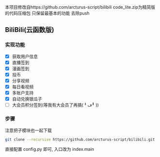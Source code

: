 本项目修改自https://github.com/arcturus-script/bilibili code_lite.zip为精简版的代码压缩包 只保留最基本的功能 去除push

## BiliBili(云函数版)

### 实现功能

- [x] 获取用户信息
- [x] 直播签到
- [x] 漫画签到
- [x] 投币
- [x] 分享视频
- [x] 每日看视频
- [x] 多账户支持
- [x] 自动兑换银瓜子
- [ ] 大会员积分签到(等我有大会员了再搞(╹ڡ╹ ))

### 步骤

注意把子模块也一起下载

```bash
git clone --recursive https://github.com/arcturus-script/bilibili.git
```

直接配置 config.py 即可, 入口改为 index.main
